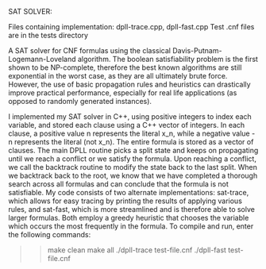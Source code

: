 SAT SOLVER:

Files containing implementation: dpll-trace.cpp, dpll-fast.cpp
Test .cnf files are in the tests directory

A SAT solver for CNF formulas using the classical Davis-Putnam-Logemann-Loveland algorithm.
The boolean satisfiability problem is the first shown to be NP-complete, therefore the best known algorithms are still exponential in the worst case, as they are all ultimately brute force.
However, the use of basic propagation rules and heuristics can drastically improve practical performance, especially for real life applications (as opposed to randomly generated instances).

I implemented my SAT solver in C++, using positive integers to index each variable, and stored each clause using a C++ vector of integers.
In each clause, a positive value n represents the literal x_n, while a negative value -n represents the literal (not x_n).
The entire formula is stored as a vector of clauses. The main DPLL routine picks a split state and keeps on propagating until we reach a conflict or we satisfy the formula. Upon reaching a conflict, we call the backtrack routine to modify the state back to the last split.
When we backtrack back to the root, we know that we have completed a thorough search across all formulas and can conclude that the formula is not satisfiable.
My code consists of two alternate implementations: sat-trace, which allows for easy tracing by printing the results of applying various rules, and sat-fast, which is more streamlined and is therefore able to solve larger formulas.
Both employ a greedy heuristic that chooses the variable which occurs the most frequently in the formula. To compile and run, enter the following commands:


>> make clean
>> make all
>> ./dpll-trace test-file.cnf
>> ./dpll-fast test-file.cnf
